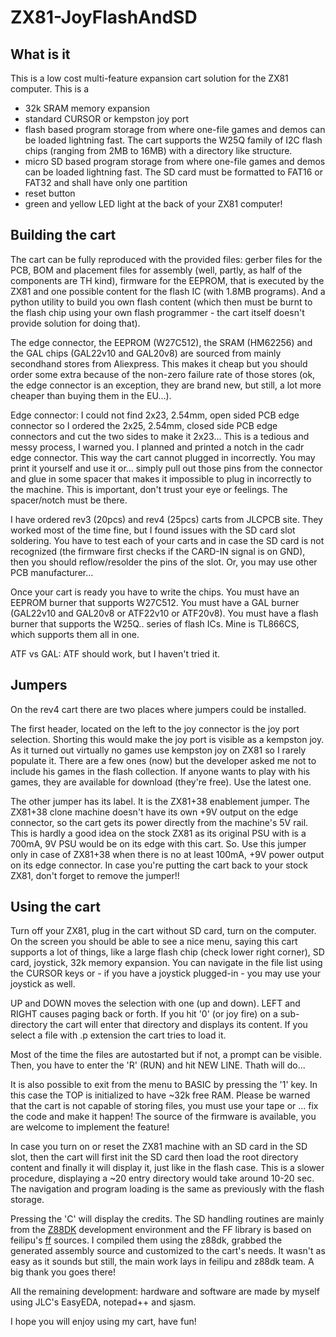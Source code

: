 # ZX81-JoyFlashAndSD
## What is it
This is a low cost multi-feature expansion cart solution for the ZX81 computer. This is a 
- 32k SRAM memory expansion
- standard CURSOR or kempston joy port
- flash based program storage from where one-file games and demos can be loaded lightning fast. The cart supports the W25Q family of I2C flash chips (ranging from 2MB to 16MB) with a directory like structure.
- micro SD based program storage from where one-file games and demos can be loaded lightning fast. The SD card must be formatted to FAT16 or FAT32 and shall have only one partition
- reset button
- green and yellow LED light at the back of your ZX81 computer!

## Building the cart
The cart can be fully reproduced with the provided files: gerber files for the PCB, BOM and placement files for assembly (well, partly, as half of the components are TH kind), firmware for the EEPROM, that is executed by the ZX81 and one possible content for the flash IC (with 1.8MB programs). And a python utility to build you own flash content (which then must be burnt to the flash chip using your own flash programmer - the cart itself doesn't provide solution for doing that).

The edge connector, the EEPROM (W27C512), the SRAM (HM62256) and the GAL chips (GAL22v10 and GAL20v8) are sourced from mainly secondhand stores from Aliexpress. This makes it cheap but you should order some extra because of the non-zero failure rate of those stores (ok, the edge connector is an exception, they are brand new, but still, a lot more cheaper than buying them in the EU...).

Edge connector: I could not find 2x23, 2.54mm, open sided PCB edge connector so I ordered the 2x25, 2.54mm, closed side PCB edge connectors and cut the two sides to make it 2x23... This is a tedious and messy process, I warned you. I planned and printed a notch in the cadr edge connector. This way the cart cannot plugged in incorrectly. You may print it yourself and use it or... simply pull out those pins from the connector and glue in some spacer that makes it impossible to plug in incorrectly to the machine. This is important, don't trust your eye or feelings. The spacer/notch must be there.

I have ordered rev3 (20pcs) and rev4 (25pcs) carts from JLCPCB site. They worked most of the time fine, but I found issues with the SD card slot soldering. You have to test each of your carts and in case the SD card is not recognized (the firmware first checks if the CARD-IN signal is on GND), then you should reflow/resolder the pins of the slot. Or, you may use other PCB manufacturer...

Once your cart is ready you have to write the chips. You must have an EEPROM burner that supports W27C512. You must have a GAL burner (GAL22v10 and GAL20v8 or ATF22v10 or ATF20v8). You must have a flash burner that supports the W25Q.. series of flash ICs. Mine is TL866CS, which supports them all in one.

ATF vs GAL: ATF should work, but I haven't tried it.

## Jumpers
On the rev4 cart there are two places where jumpers could be installed. 

The first header, located on the left to the joy connector is the joy port selection. Shorting this would make the joy port is visible as a kempston joy. As it turned out virtually no games use kempston joy on ZX81 so I rarely populate it. There are a few ones (now) but the developer asked me not to include his games in the flash collection. If anyone wants to play with his games, they are available for download (they're free). Use the latest one.

The other jumper has its label. It is the ZX81+38 enablement jumper. The ZX81+38 clone machine doesn't have its own +9V output on the edge connector, so the cart gets its power directly from the machine's 5V rail. This is hardly a good idea on the stock ZX81 as its original PSU with is a 700mA, 9V PSU would be on its edge with this cart. So. Use this jumper only in case of ZX81+38 when there is no at least 100mA, +9V power output on its edge connector. In case you're putting the cart back to your stock ZX81, don't forget to remove the jumper!!

## Using the cart
Turn off your ZX81, plug in the cart without SD card, turn on the computer. On the screen you should be able to see a nice menu, saying this cart supports a lot of things, like a large flash chip (check lower right corner), SD card, joystick, 32k memory expansion. You can navigate in the file list using the CURSOR keys or - if you have a joystick plugged-in - you may use your joystick as well.

UP and DOWN moves the selection with one (up and down). LEFT and RIGHT causes paging back or forth. If you hit '0' (or joy fire) on a sub-directory the cart will enter that directory and displays its content. If you select a file with .p extension the cart tries to load it.

Most of the time the files are autostarted but if not, a prompt can be visible. Then, you have to enter the 'R' (RUN) and hit NEW LINE. Thath will do...

It is also possible to exit from the menu to BASIC by pressing the '1' key. In this case the TOP is initialized to have ~32k free RAM. Please be warned that the cart is not capable of storing files, you must use your tape or ... fix the code and make it happen! The source of the firmware is available, you are welcome to implement the feature!

In case you turn on or reset the ZX81 machine with an SD card in the SD slot, then the cart will first init the SD card then load the root directory content and finally it will display it, just like in the flash case. This is a slower procedure, displaying a ~20 entry directory would take around 10-20 sec. The navigation and program loading is the same as previously with the flash storage.

Pressing the 'C' will display the credits. The SD handling routines are mainly from the [Z88DK](https://github.com/z88dk) development environment and the FF library is based on feilipu's [ff](https://github.com/feilipu/z88dk-libraries/ff) sources. I compiled them using the z88dk, grabbed the generated assembly source and customized to the cart's needs. It wasn't as easy as it sounds but still, the main work lays in feilipu and z88dk team. A big thank you goes there!

All the remaining development: hardware and software are made by myself using JLC's EasyEDA, notepad++ and sjasm.



I hope you will enjoy using my cart, have fun!
